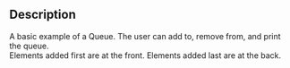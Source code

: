 ## Description  
A basic example of a Queue. The user can add to, remove from, and print the queue.  
Elements added first are at the front. Elements added last are at the back.
